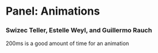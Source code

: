 # Panel: Animations

### Swizec Teller, Estelle Weyl, and Guillermo Rauch

200ms is a good amount of time for an animation